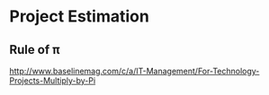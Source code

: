 # Project Estimation

## Rule of π

http://www.baselinemag.com/c/a/IT-Management/For-Technology-Projects-Multiply-by-Pi
